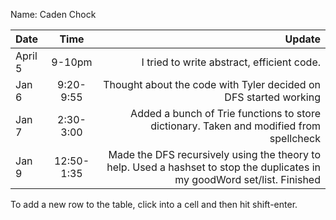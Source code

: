 Name: Caden Chock

| Date    |    Time    |                                                                                                                     Update |
|:--------|:----------:|---------------------------------------------------------------------------------------------------------------------------:|
| April 5 |   9-10pm   |                                                                                 I tried to write abstract, efficient code. |
| Jan 6   | 9:20-9:55  |                                                           Thought about the code with Tyler decided on DFS started working |
| Jan 7   | 2:30-3:00  |                                    Added a bunch of Trie functions to store dictionary. Taken and modified from spellcheck |
| Jan 9   | 12:50-1:35 | Made the DFS recursively using the theory to help. Used a hashset to stop the duplicates in my goodWord set/list. Finished |


To add a new row to the table, click into a cell and then hit shift-enter.